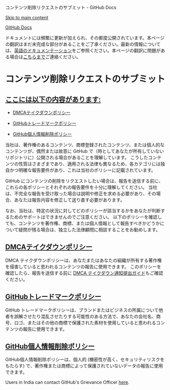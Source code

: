 コンテンツ削除リクエストのサブミット - GitHub Docs

[Skip to main content](#main-content)

[](/ja)[GitHub Docs](/ja)

ドキュメントには頻繁に更新が加えられ、その都度公開されています。本ページの翻訳はまだ未完成な部分があることをご了承ください。最新の情報については、[英語のドキュメンテーション](/en)をご参照ください。本ページの翻訳に問題がある場合は[こちらまで](https://github.com/contact?form[subject]=translation%20issue%20on%20docs.github.com&form[comments]=)ご連絡ください。

コンテンツ削除リクエストのサブミット
==========

[ここには以下の内容があります:](/site-policy/content-removal-policies/submitting-content-removal-requests#in-this-article)
----------

* [](#dmca-takedown-policy)[DMCAテイクダウンポリシー](/ja/articles/dmca-takedown-policy)

* [](#github-trademark-policy)[GitHubトレードマークポリシー](/ja/articles/github-trademark-policy)

* [](#github-private-information-removal-policy)[GitHub個人情報削除ポリシー](/ja/github/site-policy/github-private-information-removal-policy)

当社は、著作権のあるコンテンツ、商標登録されたコンテンツ、または個人的なコンテンツが、偶然または故意に GitHub で（時としてあなたが所有していないリポジトリに）公開される場合があることを理解しています。 こうしたコンテンツの性質はさまざまであり、適用される法律も異なるため、各カテゴリには独自かつ明確な報告要件があり、これは当社のポリシーに記載されています。

GitHub にコンテンツの削除をリクエストしたい場合は、報告を送信する前に、これらの各ポリシーとそれぞれの報告要件を十分に理解してください。 当社は、不完全な報告を受け取った場合は説明や修正を求める必要があり、その場合、あなたは報告内容を修正して送り直す必要があります。

なお、当社は、特定の状況に対してどのポリシーが該当するかをあなたが判断するためのサポートはできませんのでご注意ください。 以下のポリシーを確認しても、コンテンツを著作権、商標、または個人情報として報告すべきかどうかについて疑問が残る場合は、独立した法律顧問に相談することをお勧めします。

[](#dmca-takedown-policy)[DMCAテイクダウンポリシー](/ja/articles/dmca-takedown-policy)
----------

DMCA テイクダウンポリシーは、あなたまたはあなたの組織が所有する著作権を侵害していると思われるコンテンツの報告に使用できます。 このポリシーを確認したら、報告を送信する前に [DMCA テイクダウン通知提出ガイド](/ja/articles/guide-to-submitting-a-dmca-takedown-notice)もご確認ください。

[](#github-trademark-policy)[GitHubトレードマークポリシー](/ja/articles/github-trademark-policy)
----------

GitHub トレードマークポリシーは、ブランドまたはビジネスの所属について他者を誤解させたり混乱させたりする可能性のある方法で、あなたの会社名、商号、ロゴ、またはその他の商標で保護された素材を使用していると思われるコンテンツの報告に使用できます。

[](#github-private-information-removal-policy)[GitHub個人情報削除ポリシー](/ja/github/site-policy/github-private-information-removal-policy)
----------

GitHub個人情報削除ポリシーは、個人的 (機密性が高く、セキュリティリスクをもたらす) で、著作権または商標によって保護されていないデータの報告に使用できます。

Users in India can contact GitHub's Grievance Officer [here](https://support.github.com/contact/india-grievance-officer).
